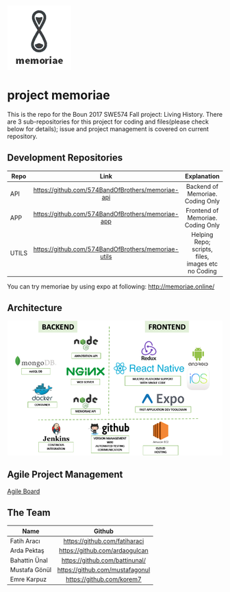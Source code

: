 ![](https://github.com/574BandOfBrothers/memoriae-app/blob/develop/src/assets/images/logo.png?raw=true)


# project memoriae
This is the repo for the Boun 2017 SWE574 Fall project: Living History. There are 3 sub-repositories for this project for coding and files(please check below for details); issue and project management is covered on current repository.

## Development Repositories

|Repo|Link|Explanation| 
| ------------- |:------------------------------:|:------------------------------:|
| API      | https://github.com/574BandOfBrothers/memoriae-api | Backend of Memoriae. Coding Only|
| APP   | https://github.com/574BandOfBrothers/memoriae-app |Frontend of Memoriae. Coding Only |
| UTILS    | https://github.com/574BandOfBrothers/memoriae-utils | Helping Repo; scripts, files, images etc no Coding |

You can try memoriae by using expo at following:
http://memoriae.online/

## Architecture
![Architecture](https://github.com/574BandOfBrothers/memoriae-utils/blob/master/arch2.png?raw=true)

## Agile Project Management
[Agile Board](https://github.com/574BandOfBrothers/memoriae/projects/1)

## The Team
| Name          | Github        | 
| ------------- |:-------------:|
| Fatih Aracı   | https://github.com/fatiharaci  |
| Arda Pektaş   | https://github.com/ardaogulcan |
| Bahattin Ünal | https://github.com/battinunal/ |
| Mustafa Gönül | https://github.com/mustafagonul|
| Emre Karpuz   | https://github.com/korem7      |

